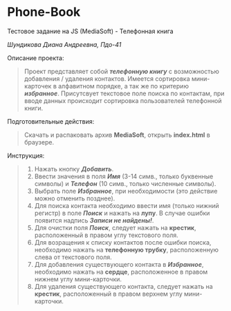 # Phone-Book
Тестовое задание на JS (MediaSoft) - Телефонная книга

_Шундикова Диана Андреевна, Пдо-41_
  
  
  
Описание проекта:

 > Проект представляет собой _**телефонную книгу**_ с возможностью добавления / удаления контактов.
 > Имеется сортировка мини-карточек в алфавитном порядке, а так же по критерию  _**избранное**_.
 >Присутсвует текстовое поле поиска по контактам, при вводе данных происходит сортировка пользователей телефонной книги.



Подготовительные действия:

>Скачать и распаковать архив **MediaSoft**, открыть **index.html** в браузере.

Инструкция:

>1. Нажать кнопку  _**Добавить**_.
>2. Ввести значения в поля _**Имя**_ (3-14 симв., только буквенные символы)  и   _**Телефон**_ (10 симв., только численные символы).
>3. Выбрать поле _**Избранное**_, при необходимости (это действие можно отменить позднее).
>4. Для поиска контакта необходимо ввести имя (только нижний регистр) в поле _**Поиск**_ и нажать на **лупу**. В случае ошибки появится надпись _**Записи не найдены!**_.
>5. Для очистки поля _**Поиск**_, следует нажать на **крестик**, расположенный в правом углу текстового поля.
>6. Для возращения к списку контактов после ошибки поиска, необходимо нажать на **телефонную трубку**, расположенную слева от текстового поля.
>7. Для добавления существующего контакта в _**Избранное**_, необходимо нажать на **сердце**, расположенное в правом нижнем углу мини-карточки. 
>8. Для удаления существующего контакта, следует нажать на **крестик**, расположенный в правом верхнем углу мини-карточки.
